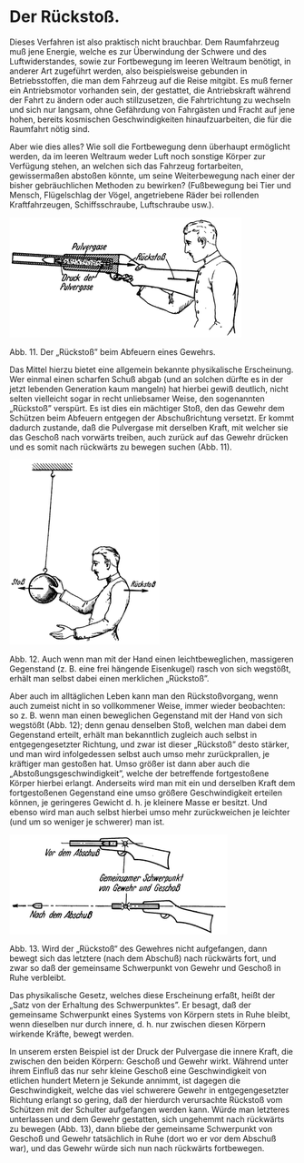 Der Rückstoß.
=============

Dieses Verfahren ist also praktisch nicht brauchbar. Dem Raumfahrzeug
muß jene Energie, welche es zur Überwindung der Schwere und des Luftwiderstandes,
sowie zur Fortbewegung im leeren Weltraum benötigt, in anderer
Art zugeführt werden, also beispielsweise gebunden in
Betriebsstoffen, die man dem Fahrzeug auf
die Reise mitgibt. Es muß ferner ein Antriebsmotor vorhanden sein,
der gestattet, die Antriebskraft während der Fahrt zu ändern oder
auch stillzusetzen, die Fahrtrichtung zu wechseln und sich nur
langsam, ohne Gefährdung von Fahrgästen und Fracht auf jene
hohen, bereits kosmischen Geschwindigkeiten hinaufzuarbeiten, die
für die Raumfahrt nötig sind.

Aber wie dies alles? Wie soll die Fortbewegung denn überhaupt
ermöglicht werden, da im leeren Weltraum weder Luft
noch sonstige Körper zur Verfügung stehen, an welchen sich das
Fahrzeug fortarbeiten, gewissermaßen abstoßen könnte,
um seine Weiterbewegung nach einer der bisher gebräuchlichen
Methoden zu bewirken? (Fußbewegung bei Tier und Mensch, Flügelschlag
der Vögel, angetriebene Räder bei rollenden Kraftfahrzeugen,
Schiffsschraube, Luftschraube usw.).

<div class="image" float="left"><img alt="Veranschaulichung des Rückstoß" src="abb11.png"/>
<p>Abb. 11. Der „Rückstoß” beim Abfeuern eines Gewehrs.</p></div>

Das Mittel hierzu bietet eine allgemein bekannte physikalische
Erscheinung. Wer einmal einen scharfen Schuß abgab (und an solchen
dürfte es in der jetzt lebenden Generation kaum mangeln) hat hierbei
gewiß deutlich, nicht selten vielleicht sogar in recht unliebsamer Weise, den
sogenannten „Rückstoß” verspürt. Es ist dies ein mächtiger Stoß, den
das Gewehr dem Schützen beim Abfeuern entgegen der Abschußrichtung
versetzt. Er kommt dadurch zustande, daß die Pulvergase mit derselben
Kraft, mit welcher sie das Geschoß nach vorwärts treiben, auch zurück
auf das Gewehr drücken und es somit nach rückwärts zu bewegen
suchen (Abb. 11).

<div class="image" float="left"><img alt="Veranschaulichung des Rückstoß" src="abb12.png"/>
<p>Abb. 12. Auch wenn man mit der Hand einen leichtbeweglichen, massigeren
Gegenstand (z. B. eine frei hängende Eisenkugel) rasch von sich
wegstößt, erhält man selbst dabei einen merklichen „Rückstoß”.</p></div>

Aber auch im alltäglichen Leben
kann man den Rückstoßvorgang, wenn auch zumeist nicht in so
vollkommener Weise, immer wieder beobachten: so z. B. wenn
man einen beweglichen Gegenstand mit der Hand von sich wegstößt
(Abb. 12); denn genau denselben Stoß, welchen man dabei
dem Gegenstand erteilt, erhält man bekanntlich zugleich auch selbst
in entgegengesetzter Richtung, und zwar ist dieser „Rückstoß”
desto stärker, und man wird infolgedessen selbst auch umso
mehr zurückprallen, je kräftiger man gestoßen hat. Umso größer
ist dann aber auch die „Abstoßungsgeschwindigkeit”, welche
der betreffende fortgestoßene Körper hierbei erlangt. Anderseits
wird man mit ein und derselben Kraft dem fortgestoßenen
Gegenstand eine umso größere Geschwindigkeit
erteilen können, je geringeres Gewicht d. h. je
kleinere Masse er besitzt. Und ebenso wird man
auch selbst hierbei umso mehr zurückweichen je
leichter (und um so weniger je schwerer) man ist.

<div class="image" float="left"><img alt="Veranschaulichung des Rückstoß" src="abb13.png"/>
<p>Abb. 13. Wird der „Rückstoß“ des Gewehres nicht
aufgefangen, dann bewegt sich das letztere (nach
dem Abschuß) nach rückwärts fort, und zwar so
daß der gemeinsame Schwerpunkt von Gewehr
und Geschoß in Ruhe verbleibt.</p></div>

Das physikalische Gesetz, welches diese Erscheinung erfaßt,
heißt der „Satz von der Erhaltung des Schwerpunktes”.
Er besagt, daß der gemeinsame Schwerpunkt eines Systems
von Körpern stets in Ruhe bleibt, wenn dieselben nur durch
innere, d. h. nur zwischen diesen Körpern wirkende Kräfte, bewegt werden.

In unserem ersten Beispiel ist der Druck der Pulvergase die
innere Kraft, die zwischen den beiden Körpern: Geschoß und Gewehr
wirkt. Während unter ihrem Einfluß das nur sehr kleine
Geschoß eine Geschwindigkeit von etlichen hundert Metern je
Sekunde annimmt, ist dagegen die Geschwindigkeit, welche das
viel schwerere Gewehr in entgegengesetzter Richtung erlangt so
gering, daß der hierdurch verursachte Rückstoß vom Schützen mit
der Schulter aufgefangen werden kann. Würde man letzteres unterlassen
und dem Gewehr gestatten, sich ungehemmt nach rückwärts
zu bewegen (Abb. 13), dann bliebe der gemeinsame Schwerpunkt
von Geschoß und Gewehr tatsächlich in Ruhe (dort wo
er vor dem Abschuß war), und das Gewehr würde sich nun nach
rückwärts fortbewegen.


